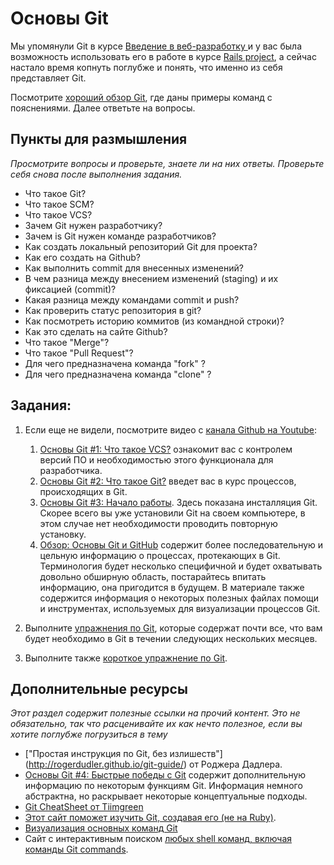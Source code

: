# Основы Git
<!-- *...* -->

Мы упомянули Git в курсе [Введение в веб-разработку ](/introduction-to-web-development/tools-of-trade) и у вас была возможность использовать его в работе в курсе [Rails project](/basics-of-web-development/project-rails), а сейчас настало время копнуть поглубже и понять, что именно из себя представляет Git.

Посмотрите [хороший обзор Git](http://www.vikingcodeschool.com/web-development-basics/getting-to-know-git), где даны примеры команд с пояснениями. Далее ответьте на вопросы.

## Пункты для размышления

*Просмотрите вопросы и проверьте, знаете ли на них ответы. Проверьте себя снова после выполнения задания.*

* Что такое Git?
* Что такое SCM?
* Что такое VCS?
* Зачем Git нужен разработчику?
* Зачем is Git нужен команде разработчиков?
* Как создать локальный репозиторий Git для проекта?
* Как его создать на Github?
* Как выполнить commit для внесенных изменений?
* В чем разница между внесением изменений (staging) и их фиксацией (commit)?
* Какая разница между командами commit и push?
* Как проверить статус репозитория в git?
* Как посмотреть историю коммитов (из командной строки)?
* Как это сделать на сайте Github?
* Что такое "Merge"?
* Что такое "Pull Request"?
* Для чего предназначена команда "fork" ?
* Для чего предназначена команда "clone" ?

## Задания:

1. Если еще не видели, посмотрите видео с [канала Github на Youtube](http://www.youtube.com/GitHubGuides):
    
    1. [Основы Git #1: Что такое VCS?](http://www.youtube.com/watch?v=8oRjP8yj2Wo) ознакомит вас с контролем версий ПО и необходимостью этого функционала для разработчика.
    2. [Основы Git #2: Что такое Git?](http://www.youtube.com/watch?v=uhtzxPU7Bz0) введет вас в курс процессов, происходящих в Git.
    3. [Основы Git #3: Начало работы](https://www.youtube.com/watch?v=wmnSyrRBKTw). Здесь показана инсталляция Git. Скорее всего вы уже установили Git на своем компьютере, в этом случае нет необходимости проводить повторную установку.
    4. [Обзор: Основы Git и GitHub](http://www.youtube.com/watch?v=U8GBXvdmHT4) содержит более последовательную и цельную информацию о процессах, протекающих в Git. Терминология будет несколько специфичной и будет охватывать довольно обширную область, постарайтесь впитать информацию, она пригодится в будущем. В материале также содержится информация о некоторых полезных файлах помощи и инструментах, используемых для визуализации процессов Git.

1. Выполните [упражнения по Git](http://www.vikingcodeschool.com/web-development-basics/git-calisthenics), которые содержат почти все, что вам будет необходимо в Git в течении следующих нескольких месяцев.
2. Выполните также [короткое упражнение по Git](http://try.github.io/levels/1/challenges/1).

## Дополнительные ресурсы

*Этот раздел содержит полезные ссылки на прочий контент. Это не обязательно, так что расценивайте их как нечто полезное, если вы хотите поглубже погрузиться в тему*

* ["Простая инструкция по Git, без излишеств"] (http://rogerdudler.github.io/git-guide/) от Роджера Дадлера.
* [Основы Git #4: Быстрые победы с Git](http://www.youtube.com/watch?v=7w5Z7LmyLgI) содержит дополнительную информацию по некоторым функциям Git. Информация немного абстрактна, но раскрывает некоторые концептуальные подходы.
* [Git CheatSheet от Tiimgreen](https://github.com/tiimgreen/github-cheat-sheet)
* [Этот сайт поможет изучить Git, создавая его (не на Ruby)](http://kushagragour.in/blog/2014/01/build-git-learn-git/).
* [Визуализация основных команд Git](http://www.wei-wang.com/ExplainGitWithD3/)
* Сайт с интерактивным поиском [любых shell команд, включая команды Git commands](http://explainshell.com).
